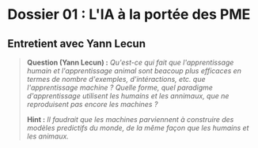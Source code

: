 <link rel="stylesheet" href="../stylesheet.css">

# Dossier 01 : L'IA à la portée des PME

## Entretient avec Yann Lecun

> **Question (Yann Lecun) :** *Qu'est-ce qui fait que l'apprentissage humain et l'apprentissage animal sont beacoup plus efficaces en termes de nombre d'exemples, d'intéractions, etc. que l'apprentissage machine ? Quelle forme, quel paradigme d'apprentissage utilisent les humains et les annimaux, que ne reproduisent pas encore les machines ?*
> 
> **Hint :** *Il faudrait que les machines parviennent à construire des modèles predictifs du monde, de la même façon que les humains et les animaux.*